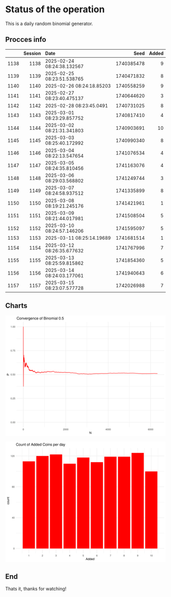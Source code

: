 # Status of the operation
  
  This is a daily random binomial generator.
  
## Procces info

|     | Session|Date                       |       Seed| Added|
|:----|-------:|:--------------------------|----------:|-----:|
|1138 |    1138|2025-02-24 08:24:38.132567 | 1740385478|     9|
|1139 |    1139|2025-02-25 08:23:51.538765 | 1740471832|     8|
|1140 |    1140|2025-02-26 08:24:18.85203  | 1740558259|     9|
|1141 |    1141|2025-02-27 08:23:40.475137 | 1740644620|     3|
|1142 |    1142|2025-02-28 08:23:45.0491   | 1740731025|     8|
|1143 |    1143|2025-03-01 08:23:29.857752 | 1740817410|     4|
|1144 |    1144|2025-03-02 08:21:31.341803 | 1740903691|    10|
|1145 |    1145|2025-03-03 08:25:40.172992 | 1740990340|     8|
|1146 |    1146|2025-03-04 08:22:13.547654 | 1741076534|     4|
|1147 |    1147|2025-03-05 08:24:35.810456 | 1741163076|     4|
|1148 |    1148|2025-03-06 08:29:03.568802 | 1741249744|     3|
|1149 |    1149|2025-03-07 08:24:58.937512 | 1741335899|     8|
|1150 |    1150|2025-03-08 08:19:21.245176 | 1741421961|     1|
|1151 |    1151|2025-03-09 08:21:44.017981 | 1741508504|     5|
|1152 |    1152|2025-03-10 08:24:57.146206 | 1741595097|     5|
|1153 |    1153|2025-03-11 08:25:14.19689  | 1741681514|     1|
|1154 |    1154|2025-03-12 08:26:35.677632 | 1741767996|     7|
|1155 |    1155|2025-03-13 08:25:59.815862 | 1741854360|     5|
|1156 |    1156|2025-03-14 08:24:03.177061 | 1741940643|     6|
|1157 |    1157|2025-03-15 08:23:07.577728 | 1742026988|     7|

## Charts 

![](charts/plot1.png)

![](charts/plot2.png)

## End

Thats it, thanks for watching!
